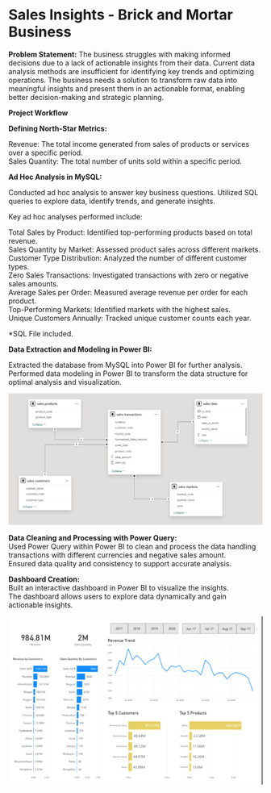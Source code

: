# Sales Insights - Brick and Mortar Business

__Problem Statement:__ The business struggles with making informed decisions due to a lack of actionable insights from their data. Current data analysis methods are insufficient for identifying key trends and optimizing operations. The business needs a solution to transform raw data into meaningful insights and present them in an actionable format, enabling better decision-making and strategic planning.


__Project Workflow__

__Defining North-Star Metrics:__

Revenue: The total income generated from sales of products or services over a specific period.<br>
Sales Quantity: The total number of units sold within a specific period.

__Ad Hoc Analysis in MySQL:__

Conducted ad hoc analysis to answer key business questions.
Utilized SQL queries to explore data, identify trends, and generate insights.

Key ad hoc analyses performed include:

Total Sales by Product: Identified top-performing products based on total revenue.<br>
Sales Quantity by Market: Assessed product sales across different markets.<br>
Customer Type Distribution: Analyzed the number of different customer types.<br>
Zero Sales Transactions: Investigated transactions with zero or negative sales amounts.<br>
Average Sales per Order: Measured average revenue per order for each product.<br>
Top-Performing Markets: Identified markets with the highest sales.<br>
Unique Customers Annually: Tracked unique customer counts each year.<br>

*SQL File included.

__Data Extraction and Modeling in Power BI:__

Extracted the database from MySQL into Power BI for further analysis.
Performed data modeling in Power BI to transform the data structure for optimal analysis and visualization.

![Model](https://github.com/fahad-1337/Sales_Insights/blob/bb1f575d0a7cff88dc3e963cd816f84b67e83c6c/data_model.png)

__Data Cleaning and Processing with Power Query:__<br>
Used Power Query within Power BI to clean and process the data handling transactions with different currencies and negative sales amount.<br>
Ensured data quality and consistency to support accurate analysis.

__Dashboard Creation:__<br>
Built an interactive dashboard in Power BI to visualize the insights.<br>
The dashboard allows users to explore data dynamically and gain actionable insights.

![Dashboard](https://github.com/fahad-1337/Sales_Insights/blob/bb1f575d0a7cff88dc3e963cd816f84b67e83c6c/sales_insights_dashboard.png)
